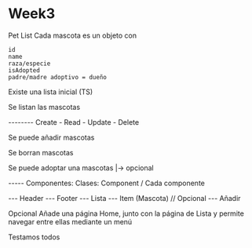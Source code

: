 # Week3

Pet List
Cada mascota es un objeto con

    id
    name
    raza/especie
    isAdopted
    padre/madre adoptivo = dueño

Existe una lista inicial (TS)

Se listan las mascotas

-------- Create - Read - Update - Delete

Se puede añadir mascotas

Se borran mascotas

Se puede adoptar una mascotas |-> opcional

----- Componentes: Clases: Component / Cada componente

--- Header --- Footer --- Lista --- Item (Mascota) // Opcional --- Añadir

Opcional
Añade una página Home, junto con la página de Lista y permite navegar entre ellas mediante un menú

Testamos todos
